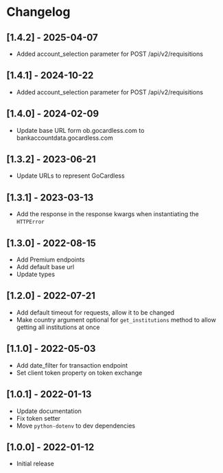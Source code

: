 # Changelog

## [1.4.2] - 2025-04-07

- Added account_selection parameter for POST /api/v2/requisitions

## [1.4.1] - 2024-10-22

- Added account_selection parameter for POST /api/v2/requisitions

## [1.4.0] - 2024-02-09

- Update base URL form ob.gocardless.com to bankaccountdata.gocardless.com

## [1.3.2] - 2023-06-21

- Update URLs to represent GoCardless

## [1.3.1] - 2023-03-13

- Add the response in the response kwargs when instantiating the `HTTPError`

## [1.3.0] - 2022-08-15

- Add Premium endpoints
- Add default base url
- Update types

## [1.2.0] - 2022-07-21

- Add default timeout for requests, allow it to be changed
- Make country argument optional for `get_institutions` method to allow getting all institutions at once

## [1.1.0] - 2022-05-03

- Add date_filter for transaction endpoint
- Set client token property on token exchange

## [1.0.1] - 2022-01-13

- Update documentation
- Fix token setter
- Move `python-dotenv` to dev dependencies

## [1.0.0] - 2022-01-12

- Initial release
